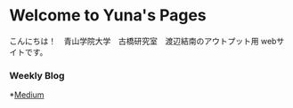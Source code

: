 # Welcome to Yuna's Pages


こんにちは！　青山学院大学　古橋研究室　渡辺結南のアウトプット用 webサイトです。


### Weekly Blog
*[Medium](https://medium.com/@yunawatanabe)
